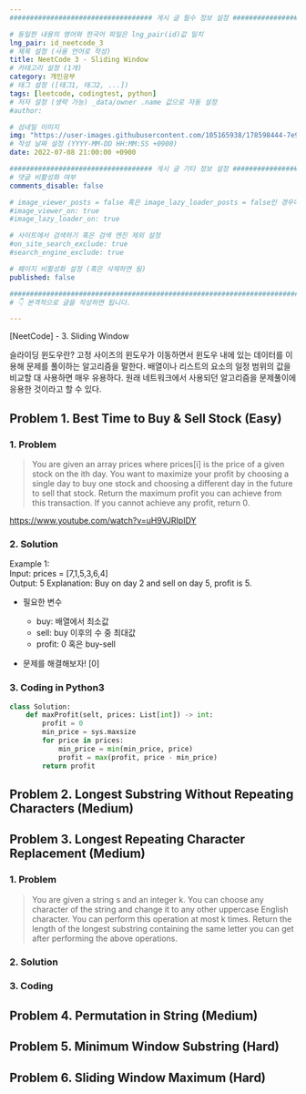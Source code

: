 ```yaml
---
################################### 게시 글 필수 정보 설정 ###################################

# 동일한 내용의 영어와 한국어 파일은 lng_pair(id)값 일치
lng_pair: id_neetcode_3
# 제목 설정 (사용 언어로 작성)
title: NeetCode 3 - Sliding Window
# 카테고리 설정 (1개)
category: 개인공부
# 태그 설정 ([태그1, 태그2, ...])
tags: [leetcode, codingtest, python] 
# 저자 설정 (생략 가능) _data/owner .name 값으로 자동 설정
#author: 

# 섬네일 이미지
img: "https://user-images.githubusercontent.com/105165938/178598444-7e958a6b-a0db-4455-9707-be20b7f87ab6.png"
# 작성 날짜 설정 (YYYY-MM-DD HH:MM:SS +0900)
date: 2022-07-08 21:00:00 +0900

################################### 게시 글 기타 정보 설정 ###################################
# 댓글 비활성화 여부
comments_disable: false

# image_viewer_posts = false 혹은 image_lazy_loader_posts = false인 경우에만 사용
#image_viewer_on: true
#image_lazy_loader_on: true

# 사이트에서 검색하기 혹은 검색 엔진 제외 설정 
#on_site_search_exclude: true
#search_engine_exclude: true

# 페이지 비활성화 설정 (혹은 삭제하면 됨)
published: false

##########################################################################################
# 👇 본격적으로 글을 작성하면 됩니다. 

---
```

<!-- outline-start -->
\[NeetCode\] - 3. Sliding Window
<!-- outline-end -->

슬라이딩 윈도우란?
고정 사이즈의 윈도우가 이동하면서 윈도우 내에 있는 데이터를 이용해 문제를 풀이하는 알고리즘을 말한다.
배열이나 리스트의 요소의 일정 범위의 값을 비교할 대 사용하면 매우 유용하다. 원래 네트워크에서 사용되던 알고리즘을 문제풀이에 응용한 것이라고 할 수 있다.


## Problem 1. Best Time to Buy & Sell Stock (Easy)
### 1. Problem
> You are given an array prices where prices\[i\] is the price of a given stock on the ith day. You want to maximize your profit by choosing a single day to buy one stock and choosing a different day in the future to sell that stock. Return the maximum profit you can achieve from this transaction. If you cannot achieve any profit, return 0.

https://www.youtube.com/watch?v=uH9VJRIpIDY

### 2. Solution
Example 1:<br>
Input: prices = \[7,1,5,3,6,4\]<br>
Output: 5
Explanation: Buy on day 2 and sell on day 5, profit is 5.

* 필요한 변수
    * buy: 배열에서 최소값
    * sell: buy 이후의 수 중 최대값
    * profit: 0 혹은 buy-sell

* 문제를 해결해보자!
\[0\] 

### 3. Coding in Python3
~~~python
class Solution:
    def maxProfit(selt, prices: List[int]) -> int:
        profit = 0
        min_price = sys.maxsize
        for price in prices:
            min_price = min(min_price, price)
            profit = max(profit, price - min_price)
        return profit
~~~

## Problem 2. Longest Substring Without Repeating Characters (Medium)

## Problem 3. Longest Repeating Character Replacement (Medium)
### 1. Problem
> You are given a string s and an integer k. You can choose any character of the string and change it to any other uppercase English character. You can perform this operation at most k times. Return the length of the longest substring containing the same letter you can get after performing the above operations.

 ### 2. Solution
 

 ### 3. Coding

## Problem 4. Permutation in String (Medium)

## Problem 5. Minimum Window Substring (Hard)

## Problem 6. Sliding Window Maximum (Hard)
